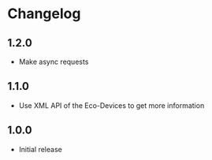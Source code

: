 # Changelog

## 1.2.0

- Make async requests

## 1.1.0

- Use XML API of the Eco-Devices to get more information

## 1.0.0

- Initial release
